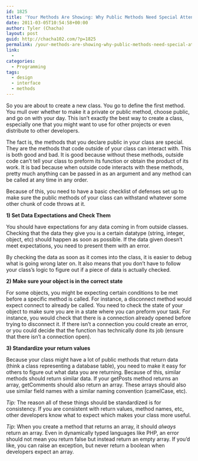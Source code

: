 ```yaml
---
id: 1825
title: 'Your Methods Are Showing: Why Public Methods Need Special Attention'
date: 2011-03-05T10:54:58+00:00
author: Tyler (Chacha)
layout: post
guid: http://chacha102.com/?p=1825
permalink: /your-methods-are-showing-why-public-methods-need-special-attention/
link:
  - 
categories:
  - Programming
tags:
  - design
  - interface
  - methods
---
```

So you are about to create a new class. You go to define the first method. You mull over whether to make it a private or public method, choose public, and go on with your day. This isn&#8217;t exactly the best way to create a class, especially one that you might want to use for other projects or even distribute to other developers. 

The fact is, the methods that you declare public in your class are special. They are the methods that code outside of your class can interact with. This is both good and bad. It is good because without these methods, outside code can&#8217;t tell your class to preform its function or obtain the product of its work. It is bad because when outside code interacts with these methods, pretty much anything can be passed in as an argument and any method can be called at any time in any order.

Because of this, you need to have a basic checklist of defenses set up to make sure the public methods of your class can withstand whatever some other chunk of code throws at it.

**1) Set Data Expectations and Check Them**
  
You should have expectations for any data coming in from outside classes. Checking that the data they give you is a certain datatype (string, integer, object, etc) should happen as soon as possible. If the data given doesn&#8217;t meet expectations, you need to present them with an error.

By checking the data as soon as it comes into the class, it is easier to debug what is going wrong later on. It also means that you don&#8217;t have to follow your class&#8217;s logic to figure out if a piece of data is actually checked.

**2) Make sure your object is in the correct state**
  
For some objects, you might be expecting certain conditions to be met before a specific method is called. For instance, a disconnect method would expect connect to already be called. You need to check the state of your object to make sure you are in a state where you can preform your task. For instance, you would check that there is a connection already opened before trying to disconnect it. If there isn&#8217;t a connection you could create an error, or you could decide that the function has technically done its job (ensure that there isn&#8217;t a connection open).

**3) Standardize your return values**
  
Because your class might have a lot of public methods that return data (think a class representing a database table), you need to make it easy for others to figure out what data you are returning. Because of this, similar methods should return similar data. If your getPosts method returns an array, getComments should also return an array. These arrays should also use similar field names with a similar naming convention (camelCase, etc).

_Tip:_ The reason all of these things should be standardized is for consistency. If you are consistent with return values, method names, etc, other developers know what to expect which makes your class more useful. 

_Tip_: When you create a method that returns an array, it should _always_ return an array. Even in dynamically typed languages like PHP, an error should not mean you return false but instead return an empty array. If you&#8217;d like, you can raise an exception, but never return a boolean when developers expect an array.